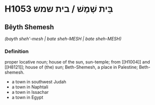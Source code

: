 # H1053 בֵּית שֶׁמֶשׁ / בית שמש

## Bêyth Shemesh

_(bayth sheh'-mesh | bate sheh-MESH | bate sheh-MESH)_

### Definition

proper locative noun; house of the sun, sun-temple; from [[H1004]] and [[H8121]]; house of (the) sun; Beth-Shemesh, a place in Palestine; Beth-shemesh.

- a town in southwest Judah
- a town in Naphtali
- a town in Issachar
- a town in Egypt
